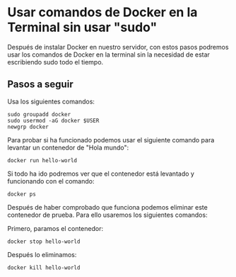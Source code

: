 # Usar comandos de Docker en la Terminal sin usar "sudo"
Después de instalar Docker en nuestro servidor, con estos pasos podremos usar los comandos de Docker en la terminal sin la necesidad de estar escribiendo sudo todo el tiempo.

## Pasos a seguir

Usa los siguientes comandos:

    sudo groupadd docker
    sudo usermod -aG docker $USER
    newgrp docker

Para probar si ha funcionado podemos usar el siguiente comando para levantar un contenedor de "Hola mundo":

    docker run hello-world

Si todo ha ido podremos ver que el contenedor está levantado y funcionando con el comando:

    docker ps

Después de haber comprobado que funciona podemos eliminar este contenedor de prueba. Para ello usaremos los siguientes comandos:

Primero, paramos el contenedor:

    docker stop hello-world

Después lo eliminamos:

    docker kill hello-world